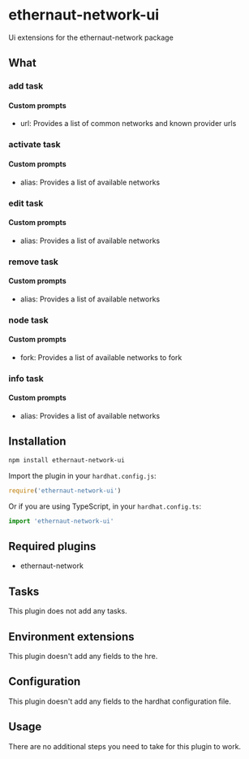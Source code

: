 # ethernaut-network-ui

Ui extensions for the ethernaut-network package

## What

### add task

#### Custom prompts

- url: Provides a list of common networks and known provider urls

### activate task

#### Custom prompts

- alias: Provides a list of available networks

### edit task

#### Custom prompts

- alias: Provides a list of available networks

### remove task

#### Custom prompts

- alias: Provides a list of available networks

### node task

#### Custom prompts

- fork: Provides a list of available networks to fork

### info task

#### Custom prompts

- alias: Provides a list of available networks

## Installation

```bash
npm install ethernaut-network-ui
```

Import the plugin in your `hardhat.config.js`:

```js
require('ethernaut-network-ui')
```

Or if you are using TypeScript, in your `hardhat.config.ts`:

```ts
import 'ethernaut-network-ui'
```

## Required plugins

- ethernaut-network

## Tasks

This plugin does not add any tasks.

## Environment extensions

This plugin doesn't add any fields to the hre.

## Configuration

This plugin doesn't add any fields to the hardhat configuration file.

## Usage

There are no additional steps you need to take for this plugin to work.
